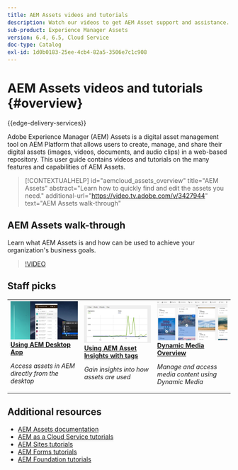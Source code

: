 ```yaml
---
title: AEM Assets videos and tutorials
description: Watch our videos to get AEM Asset support and assistance.
sub-product: Experience Manager Assets
version: 6.4, 6.5, Cloud Service
doc-type: Catalog
exl-id: 1d0b0183-25ee-4cb4-82a5-3506e7c1c908
---
```

# AEM Assets videos and tutorials {#overview}

{{edge-delivery-services}}

Adobe Experience Manager (AEM) Assets is a digital asset management tool on AEM Platform that allows users to create, manage, and share their digital assets (images, videos, documents, and audio clips) in a web-based repository. This user guide contains videos and tutorials on the many features and capabilities of AEM Assets.

>[!CONTEXTUALHELP]
>id="aemcloud_assets_overview"
>title="AEM Assets"
>abstract="Learn how to quickly find and edit the assets you need."
>additional-url="https://video.tv.adobe.com/v/3427944" text="AEM Assets walk-through"

## AEM Assets walk-through

Learn what AEM Assets is and how can be used to achieve your organization's business goals.

>[!VIDEO](https://video.tv.adobe.com/v/3427944?learn=on)

<div id="recs-overview-body-1"></div>
<div id="recs-overview-body-2"></div>
<div id="recs-overview-body-3"></div>
<div id="recs-overview-body-4"></div>
<div id="recs-overview-body-5"></div>
<div id="recs-overview-body-6"></div>

<div id="staff-picks-section">

## Staff picks

<table>
<td>
   <a href="./creative-workflows/aem-desktop-app.md">
   <img alt="Enhanced Smart Tags" src="./assets/overview/desktop-app.png" />
   </a>
   <div>
      <a href="./creative-workflows/aem-desktop-app.md">
      <strong>Using AEM Desktop App</strong>
      </a>
   </div>
   <p>
      <em>Access assets in AEM directly from the desktop</em>
   </p>
</td>
<td>
   <a href="./advanced/asset-insights-launch-tutorial.md">
   <img alt="AEM Assets Insights" src="./assets/overview/asset-insights.png"/>
   </a>
   <div>
      <a href="./advanced/asset-insights-launch-tutorial.md">
      <strong>Using AEM Asset Insights with tags</strong>
      </a>
   </div>
   <p>
      <em>Gain insights into how assets are used</em>
   <p>
</td>
<td>
   <a href="./dynamic-media/dynamic-media-overview-feature-video-use.md">
   <img alt="Dynamic Media Overview" src="./assets/overview/dynamic-media.png" />
   </a>
   <div>
      <a href="./dynamic-media/dynamic-media-overview-feature-video-use.md">
      <strong>Dynamic Media Overview</strong>
      </a>
   </div>
   <p>
      <em>Manage and access media content using Dynamic Media</em>
   <p>
</td>
</table>

</div>

## Additional resources

* [AEM Assets documentation](https://experienceleague.adobe.com/docs/experience-manager-65/assets/home.html?lang=en)
* [AEM as a Cloud Service tutorials](/help/cloud-service/overview.md)
* [AEM Sites tutorials](/help/sites/overview.md)
* [AEM Forms tutorials](/help/forms/overview.md)
* [AEM Foundation tutorials](/help/foundation/overview.md)
